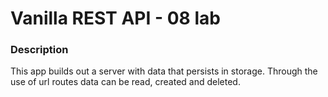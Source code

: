 # Vanilla REST API - 08 lab

### Description
This app builds out a server with data that persists in storage. Through the use of url routes data can be read, created and deleted.
